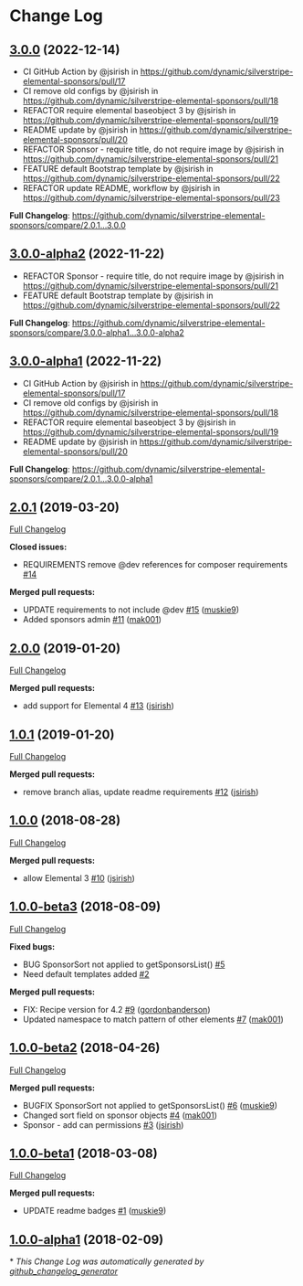 # Change Log

## [3.0.0](https://github.com/dynamic/silverstripe-elemental-promos/tree/3.0.0) (2022-12-14)

* CI GitHub Action by @jsirish in https://github.com/dynamic/silverstripe-elemental-sponsors/pull/17
* CI remove old configs by @jsirish in https://github.com/dynamic/silverstripe-elemental-sponsors/pull/18
* REFACTOR require elemental baseobject 3 by @jsirish in https://github.com/dynamic/silverstripe-elemental-sponsors/pull/19
* README update by @jsirish in https://github.com/dynamic/silverstripe-elemental-sponsors/pull/20
* REFACTOR Sponsor - require title, do not require image by @jsirish in https://github.com/dynamic/silverstripe-elemental-sponsors/pull/21
* FEATURE default Bootstrap template by @jsirish in https://github.com/dynamic/silverstripe-elemental-sponsors/pull/22
* REFACTOR update README, workflow by @jsirish in https://github.com/dynamic/silverstripe-elemental-sponsors/pull/23


**Full Changelog**: https://github.com/dynamic/silverstripe-elemental-sponsors/compare/2.0.1...3.0.0

## [3.0.0-alpha2](https://github.com/dynamic/silverstripe-elemental-promos/tree/3.0.0-alpha2) (2022-11-22)
* REFACTOR Sponsor - require title, do not require image by @jsirish in https://github.com/dynamic/silverstripe-elemental-sponsors/pull/21
* FEATURE default Bootstrap template by @jsirish in https://github.com/dynamic/silverstripe-elemental-sponsors/pull/22

**Full Changelog**: https://github.com/dynamic/silverstripe-elemental-sponsors/compare/3.0.0-alpha1...3.0.0-alpha2

## [3.0.0-alpha1](https://github.com/dynamic/silverstripe-elemental-promos/tree/3.0.0-alpha1) (2022-11-22)
* CI GitHub Action by @jsirish in https://github.com/dynamic/silverstripe-elemental-sponsors/pull/17
* CI remove old configs by @jsirish in https://github.com/dynamic/silverstripe-elemental-sponsors/pull/18
* REFACTOR require elemental baseobject 3 by @jsirish in https://github.com/dynamic/silverstripe-elemental-sponsors/pull/19
* README update by @jsirish in https://github.com/dynamic/silverstripe-elemental-sponsors/pull/20

**Full Changelog**: https://github.com/dynamic/silverstripe-elemental-sponsors/compare/2.0.1...3.0.0-alpha1

## [2.0.1](https://github.com/dynamic/silverstripe-elemental-sponsors/tree/2.0.1) (2019-03-20)
[Full Changelog](https://github.com/dynamic/silverstripe-elemental-sponsors/compare/2.0.0...2.0.1)

**Closed issues:**

- REQUIREMENTS remove @dev references for composer requirements [\#14](https://github.com/dynamic/silverstripe-elemental-sponsors/issues/14)

**Merged pull requests:**

- UPDATE requirements to not include @dev [\#15](https://github.com/dynamic/silverstripe-elemental-sponsors/pull/15) ([muskie9](https://github.com/muskie9))
- Added sponsors admin [\#11](https://github.com/dynamic/silverstripe-elemental-sponsors/pull/11) ([mak001](https://github.com/mak001))

## [2.0.0](https://github.com/dynamic/silverstripe-elemental-sponsors/tree/2.0.0) (2019-01-20)
[Full Changelog](https://github.com/dynamic/silverstripe-elemental-sponsors/compare/1.0.1...2.0.0)

**Merged pull requests:**

- add support for Elemental 4 [\#13](https://github.com/dynamic/silverstripe-elemental-sponsors/pull/13) ([jsirish](https://github.com/jsirish))

## [1.0.1](https://github.com/dynamic/silverstripe-elemental-sponsors/tree/1.0.1) (2019-01-20)
[Full Changelog](https://github.com/dynamic/silverstripe-elemental-sponsors/compare/1.0.0...1.0.1)

**Merged pull requests:**

- remove branch alias, update readme requirements [\#12](https://github.com/dynamic/silverstripe-elemental-sponsors/pull/12) ([jsirish](https://github.com/jsirish))

## [1.0.0](https://github.com/dynamic/silverstripe-elemental-sponsors/tree/1.0.0) (2018-08-28)
[Full Changelog](https://github.com/dynamic/silverstripe-elemental-sponsors/compare/1.0.0-beta3...1.0.0)

**Merged pull requests:**

- allow Elemental 3 [\#10](https://github.com/dynamic/silverstripe-elemental-sponsors/pull/10) ([jsirish](https://github.com/jsirish))

## [1.0.0-beta3](https://github.com/dynamic/silverstripe-elemental-sponsors/tree/1.0.0-beta3) (2018-08-09)
[Full Changelog](https://github.com/dynamic/silverstripe-elemental-sponsors/compare/1.0.0-beta2...1.0.0-beta3)

**Fixed bugs:**

- BUG SponsorSort not applied to getSponsorsList\(\) [\#5](https://github.com/dynamic/silverstripe-elemental-sponsors/issues/5)
- Need default templates added [\#2](https://github.com/dynamic/silverstripe-elemental-sponsors/issues/2)

**Merged pull requests:**

- FIX: Recipe version for 4.2 [\#9](https://github.com/dynamic/silverstripe-elemental-sponsors/pull/9) ([gordonbanderson](https://github.com/gordonbanderson))
- Updated namespace to match pattern of other elements [\#7](https://github.com/dynamic/silverstripe-elemental-sponsors/pull/7) ([mak001](https://github.com/mak001))

## [1.0.0-beta2](https://github.com/dynamic/silverstripe-elemental-sponsors/tree/1.0.0-beta2) (2018-04-26)
[Full Changelog](https://github.com/dynamic/silverstripe-elemental-sponsors/compare/1.0.0-beta1...1.0.0-beta2)

**Merged pull requests:**

- BUGFIX SponsorSort not applied to getSponsorsList\(\) [\#6](https://github.com/dynamic/silverstripe-elemental-sponsors/pull/6) ([muskie9](https://github.com/muskie9))
- Changed sort field on sponsor objects [\#4](https://github.com/dynamic/silverstripe-elemental-sponsors/pull/4) ([mak001](https://github.com/mak001))
- Sponsor - add can permissions [\#3](https://github.com/dynamic/silverstripe-elemental-sponsors/pull/3) ([jsirish](https://github.com/jsirish))

## [1.0.0-beta1](https://github.com/dynamic/silverstripe-elemental-sponsors/tree/1.0.0-beta1) (2018-03-08)
[Full Changelog](https://github.com/dynamic/silverstripe-elemental-sponsors/compare/1.0.0-alpha1...1.0.0-beta1)

**Merged pull requests:**

- UPDATE readme badges [\#1](https://github.com/dynamic/silverstripe-elemental-sponsors/pull/1) ([muskie9](https://github.com/muskie9))

## [1.0.0-alpha1](https://github.com/dynamic/silverstripe-elemental-sponsors/tree/1.0.0-alpha1) (2018-02-09)


\* *This Change Log was automatically generated by [github_changelog_generator](https://github.com/skywinder/Github-Changelog-Generator)*
